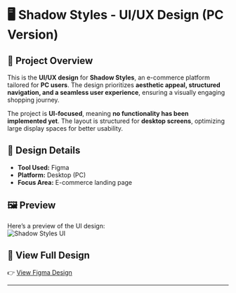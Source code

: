 # 🖥️ Shadow Styles - UI/UX Design (PC Version)

## 📌 Project Overview  
This is the **UI/UX design** for **Shadow Styles**, an e-commerce platform tailored for **PC users**. The design prioritizes **aesthetic appeal, structured navigation, and a seamless user experience**, ensuring a visually engaging shopping journey.  

The project is **UI-focused**, meaning **no functionality has been implemented yet**. The layout is structured for **desktop screens**, optimizing large display spaces for better usability.  

## 🎨 Design Details  
- **Tool Used:** Figma  
- **Platform:** Desktop (PC)  
- **Focus Area:** E-commerce landing page  

## 🖼 Preview  
Here’s a preview of the UI design:  
![Shadow Styles UI](./Shadow_Styles_UI.png)  

## 🔗 View Full Design  
👉 [View Figma Design](https://www.figma.com/proto/NbkBYZA1lLebaDS3LDww2L/Shadow-Remake?page-id=0%3A1&node-id=1-2&viewport=-794%2C102%2C0.13&t=fSKRKERcUDPE2zHU-1&scaling=min-zoom&content-scaling=fixed&starting-point-node-id=1%3A2)  

---


